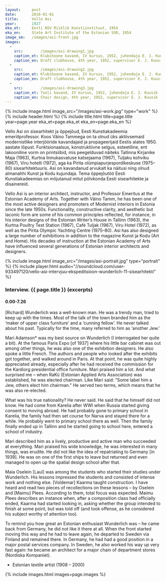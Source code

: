 ```yaml
---
layout: 	post
date:   	2016-01-01
title:  	Vello Asi
year:		1927
eka_et:		Eesti NSV Riiklik Kunstiinstituut, 1954
eka_en:		State Art Institute of the Estonian SSR, 1954
image_sm:	/images/asi-front.jpg
images:
  -
    src: 		/images/asi-drawing1.jpg
    caption_et:	Klubihoone kavand, IV kursus, 1952, juhendaja E. J. Kuusik, peafassaad
    caption_en: Draft clubhouse, 4th year, 1952, supervisor E. J. Kuusik, main façade
  -
    src: 		/images/asi-drawing2.jpg
    caption_et: Klubihoone kavand, IV kursus, 1952, juhendaja E. J. Kuusik, jalutusruum
    caption_en: Draft clubhouse, 4th year, 1952, supervisor E. J. Kuusik, lobby
  -
    src: 		/images/asi-drawing3.jpg
    caption_et: Tooli kavand, IV kursus, 1952, juhendaja E. J. Kuusik
    caption_en: Chair design, 4th year, 1952, supervisor E. J. Kuusik
---
```


{% include image.html image_src="/images/asi-work.jpg" type="work" %}
{% include header.html %}
{% include title.html title=page.title year=page.year eka_et=page.eka_et eka_en=page.eka_en %}

Vello Asi on sisearhitekt ja õppejõud, Eesti Kunstiakadeemia emeriitprofessor. Koos Väino Tammega on ta olnud üks aktiivsemaid modernistlike interjööride kavandajaid ja propageerijaid Eestis alates 1950. aastate lõpust. Funktsionaalsus, konstruktiivne selgus, esteetiline, ent lakooniline vorm on printsiibid, mis peegelduvad näiteks Tallinna Kirjanike Maja (1963), Kurtna linnukasvatuse katsejaama (1967), Tuljaku kohviku (1967), Viru hotelli (1972), aga ka Pirita olümpiapurjespordikeskuse (1975–80) sisearhitektuuris. Asi on kavandanud arvukalt  ka näitusi ning olnud almanahhi Kunst ja Kodu kujundaja. Tema õppejõutöö Eesti Kunstiakadeemias on mõjutanud mitut põlvkonda Eesti sisearhitekte ja disainereid.

Vello Asi is an interior architect, instructor, and Professor Emeritus at the Estonian Academy of Arts. Together with Väino Tamm, he has been one of the most active designers and promoters of Modernist interiors in Estonia since the late 1950s. Functionality, constructive clarity, and aesthetic but laconic form are some of his common principles reflected, for instance, in his interior designs of the Estonian Writer’s House in Tallinn (1963), the Kurtna Poultry Test Station (1967), Café Tuljak (1967), Viru Hotel (1972), as well as the Pirita Olympic Yachting Centre (1975–80). Asi has also designed a large number of exhibitions in addition to the magazine Kunst ja Kodu (Art and Home). His decades of instruction at the Estonian Academy of Arts have influenced several generations of Estonian interior architects and designers.

{% include image.html image_src="/images/asi-portrait.jpg" type="portrait" %}
{% include player.html audio="//soundcloud.com/user-933497120/vello-asi-intervjuu-ekspeditsioon-wunderlich-11-sisearhitekti" %}

### Interview. {{ page.title }} (excerpts)

#### 0.00-7.26

[Richard] Wunderlich was a well-known man. He was a trendy man, tried to keep up with the times. Most of the talk of the town branded him as the ‘maker of upper class furniture’ and a ‘cunning fellow’. He never talked about his past. Typically for the time, many referred to him as ‘another Jew.’

Mari Adamson* was my best source on Wunderlich (I interrogated her quite a bit). At the famous Paris Expo [of 1937] where his little bar cabinet was out among other things, he was also one of the exhibition designers. He also spoke a little French. The authors and people who looked after the exhibits got together, and walked around in Paris.
At that point, he was quite highly appreciated already, especially after he had received the commission for the Kardiorg presidential office furniture. Mari praised him a lot. And what surprised me – when RaKü (Estonian Applied Arts Association) was established, he was elected chairman. Like Mari said: “Some label him a Jew, others elect him chairman.” He served two terms, which means that he was also re-elected.

What was his true nationality? He never said. He said that he himself did not know. He had come from Karelia after WWI when Russia started giving consent to moving abroad. He had probably gone to primary school in Karelia, the family had then set course for Narva and stayed there for a while. He probably went to primary school there as well. Then the family finally ended up in Tallinn and he started going to school here, entered a school of industry.

Mari described him as a lively, productive and active man who succeeded at everything. Mari praised his wide knowledge, he was interested in many things, was erudite. He did not like the idea of repatriating to Germany [in 1939]. He was on one of the first ships to leave but returned and even managed to open up the spatial design school after that.

Maia Oselein [Laul] was among the students who started their studies under Wunderlich. His lessons impressed the students and consisted of intense work and nothing else. [Voldemar] Kaarma taught construction. I have heard and read two pieces of recollections on these lessons – by Oselein and [Maimu] Plees.  According to them, total focus was expected. Maimu Plees describes an instance when, after a composition class had officially ended, Kaarma had started looking in, asking whether the group intended to finish at some point, but was told off (and took offense, as he considered his subject worthy of attention too).

To remind you how great an Estonian enthusiast Wunderlich was – he came back from Germany, he did not like it there at all. When the front started moving this way and he had to leave again, he departed to Sweden via Finland and remained there. In Germany, he had had a good position in a major postal services company. In Sweden, he also worked his way up very fast again: he became an architect for a major chain of department stores (Nordiska Kompaniet).

* Estonian textile artist (1908 – 2000)

{% include images.html images=page.images %}
